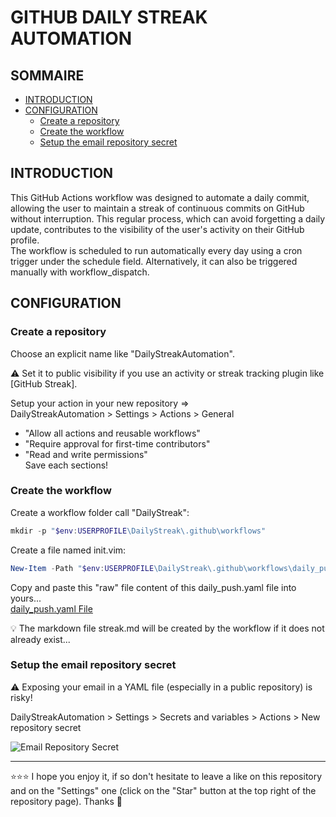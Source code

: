 # GITHUB DAILY STREAK AUTOMATION

## SOMMAIRE
- [INTRODUCTION](#introduction)
- [CONFIGURATION](#configuration)
  - [Create a repository](#create-a-repository)
  - [Create the workflow](#create-the-workflow)
  - [Setup the email repository secret](#setup-the-email-repository-secret)

## INTRODUCTION
This GitHub Actions workflow was designed to automate a daily commit, allowing the user to maintain a streak of continuous commits on GitHub without interruption. This regular process, which can avoid forgetting a daily update, contributes to the visibility of the user's activity on their GitHub profile.  
The workflow is scheduled to run automatically every day using a cron trigger under the schedule field. Alternatively, it can also be triggered manually with workflow_dispatch.  

## CONFIGURATION
### Create a repository
Choose an explicit name like "DailyStreakAutomation".  

⚠️ Set it to public visibility if you use an activity or streak tracking plugin like [GitHub Streak].  

Setup your action in your new repository =>  
DailyStreakAutomation > Settings > Actions > General  
- "Allow all actions and reusable workflows"
- "Require approval for first-time contributors"
- "Read and write permissions"  
Save each sections!

### Create the workflow
Create a workflow folder call "DailyStreak":
```powershell
mkdir -p "$env:USERPROFILE\DailyStreak\.github\workflows"
```
Create a file named init.vim:
```powershell
New-Item -Path "$env:USERPROFILE\DailyStreak\.github\workflows\daily_push.yaml" -ItemType File
```
Copy and paste this "raw" file content of this daily_push.yaml file into yours...  
[daily_push.yaml File](https://github.com/EmmanuelLefevre/DailyStreakAutomation/blob/main/.github/workflows/daily_push.yml)  

💡 The markdown file streak.md will be created by the workflow if it does not already exist...

### Setup the email repository secret
⚠️ Exposing your email in a YAML file (especially in a public repository) is risky!  

DailyStreakAutomation > Settings > Secrets and variables > Actions > New repository secret  

![Email Repository Secret](https://github.com/EmmanuelLefevre/Settings/blob/main/MarkdownImg/email_repository_secret.png)

***

⭐⭐⭐ I hope you enjoy it, if so don't hesitate to leave a like on this repository and on the "Settings" one (click on the "Star" button at the top right of the repository page). Thanks 🤗
